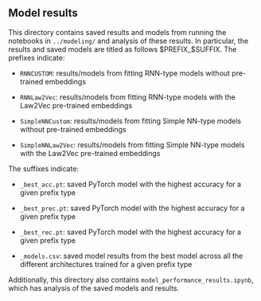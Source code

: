 ## Model results

This directory contains saved results and models from running the notebooks
in `../modeling/` and analysis of these results. In particular, the results
and saved models are titled as follows $PREFIX_$SUFFIX. The prefixes indicate:

- `RNNCUSTOM`: results/models from fitting RNN-type models without pre-trained
embeddings

- `RNNLaw2Vec`: results/models from fitting RNN-type models with the Law2Vec
pre-trained embeddings

- `SimpleNNCustom`: results/models from fitting Simple NN-type models without
pre-trained embeddings

- `SimpleNNLaw2Vec`: results/models from fitting Simple NN-type models with the
Law2Vec pre-trained embeddings

The suffixes indicate:

- `_best_acc.pt`: saved PyTorch model with the highest accuracy for a given
prefix type

- `_best_prec.pt`: saved PyTorch model with the highest accuracy for a given
prefix type

- `_best_rec.pt`: saved PyTorch model with the highest accuracy for a given
prefix type

- `_models.csv`: saved model results from the best model across all the
different architectures trained for a given prefix type

Additionally, this directory also contains `model_performance_results.ipynb`,
which has analysis of the saved models and results.